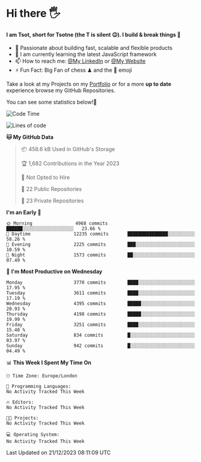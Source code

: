 # Hi there :raised_hand_with_fingers_splayed:
#### I am Tsot, short for Tsotne (the T is silent :wink:). I build & break things :space_invader:
- :telescope: Passionate about building fast, scalable and flexible products
- :seedling: I am currently learning the latest JavaScript framework 
- :mailbox: How to reach me: [@My LinkedIn](https://www.linkedin.com/in/tsotne-gvadzabia/) or [@My Website](https://tsotne.co.uk/contact)
- :zap: Fun Fact: Big Fan of chess ♟ and the 👾 emoji

Take a look at my Projects on my [Portfolio](https://tsotne.co.uk/) or for a more **up to date** experience browse my GitHub Repositories.

You can see some statistics below!:space_invader:
<!--START_SECTION:waka-->
![Code Time](http://img.shields.io/badge/Code%20Time-761%20hrs%202%20mins-blue)

![Lines of code](https://img.shields.io/badge/From%20Hello%20World%20I%27ve%20Written-8.3%20million%20lines%20of%20code-blue)

**🐱 My GitHub Data** 

> 📦 458.6 kB Used in GitHub's Storage 
 > 
> 🏆 1,682 Contributions in the Year 2023
 > 
> 🚫 Not Opted to Hire
 > 
> 📜 22 Public Repositories 
 > 
> 🔑 23 Private Repositories 
 > 
**I'm an Early 🐤** 

```text
🌞 Morning                4968 commits        ██████░░░░░░░░░░░░░░░░░░░   23.66 % 
🌆 Daytime                12235 commits       ███████████████░░░░░░░░░░   58.26 % 
🌃 Evening                2225 commits        ███░░░░░░░░░░░░░░░░░░░░░░   10.59 % 
🌙 Night                  1573 commits        ██░░░░░░░░░░░░░░░░░░░░░░░   07.49 % 
```
📅 **I'm Most Productive on Wednesday** 

```text
Monday                   3770 commits        ████░░░░░░░░░░░░░░░░░░░░░   17.95 % 
Tuesday                  3611 commits        ████░░░░░░░░░░░░░░░░░░░░░   17.19 % 
Wednesday                4395 commits        █████░░░░░░░░░░░░░░░░░░░░   20.93 % 
Thursday                 4198 commits        █████░░░░░░░░░░░░░░░░░░░░   19.99 % 
Friday                   3251 commits        ████░░░░░░░░░░░░░░░░░░░░░   15.48 % 
Saturday                 834 commits         █░░░░░░░░░░░░░░░░░░░░░░░░   03.97 % 
Sunday                   942 commits         █░░░░░░░░░░░░░░░░░░░░░░░░   04.49 % 
```


📊 **This Week I Spent My Time On** 

```text
🕑︎ Time Zone: Europe/London

💬 Programming Languages: 
No Activity Tracked This Week

🔥 Editors: 
No Activity Tracked This Week

🐱‍💻 Projects: 
No Activity Tracked This Week

💻 Operating System: 
No Activity Tracked This Week
```


 Last Updated on 21/12/2023 08:11:09 UTC
<!--END_SECTION:waka-->
